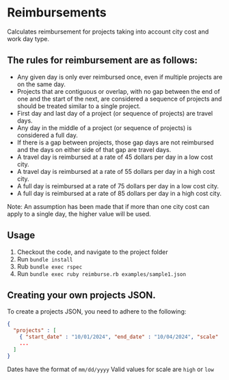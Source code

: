 # Reimbursements

Calculates reimbursement for projects taking into account city cost and work day type.

## The rules for reimbursement are as follows:

- Any given day is only ever reimbursed once, even if multiple projects are on the same day.
- Projects that are contiguous or overlap, with no gap between the end of one and the start of the next, are considered a sequence of projects and should be treated similar to a single project.
- First day and last day of a project (or sequence of projects) are travel days.
- Any day in the middle of a project (or sequence of projects) is considered a full day.
- If there is a gap between projects, those gap days are not reimbursed and the days on either side of that gap are travel days.
- A travel day is reimbursed at a rate of 45 dollars per day in a low cost city.
- A travel day is reimbursed at a rate of 55 dollars per day in a high cost city.
- A full day is reimbursed at a rate of 75 dollars per day in a low cost city.
- A full day is reimbursed at a rate of 85 dollars per day in a high cost city.

Note: An assumption has been made that if more than one city cost can apply to a single day, the higher value will be used.

## Usage
1. Checkout the code, and navigate to the project folder
2. Run `bundle install`
3. Rub `bundle exec rspec`
4. Run `bundle exec ruby reimburse.rb examples/sample1.json`

## Creating your own projects JSON.

To create a projects JSON, you need to adhere to the following:
```json
{
  "projects" : [
    { "start_date" : "10/01/2024", "end_date" : "10/04/2024", "scale" : "low" },
    ...
  ]
}
```

Dates have the format of `mm/dd/yyyy`
Valid values for scale are `high` or `low`
